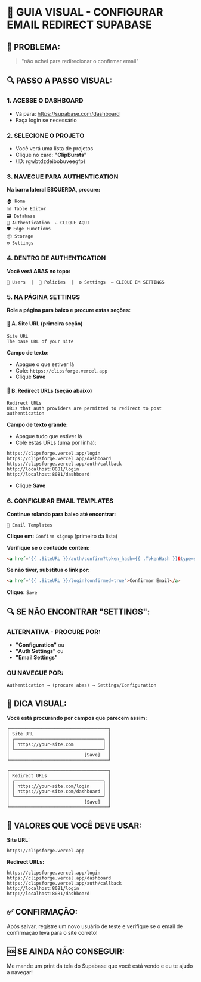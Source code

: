# 🎯 GUIA VISUAL - CONFIGURAR EMAIL REDIRECT SUPABASE

## 📍 PROBLEMA:
> "não achei para redirecionar o confirmar email"

## 🔍 PASSO A PASSO VISUAL:

### **1. ACESSE O DASHBOARD**
- Vá para: https://supabase.com/dashboard
- Faça login se necessário

### **2. SELECIONE O PROJETO**
- Você verá uma lista de projetos
- Clique no card: **"ClipBursts"**
- (ID: rgwbtdzdeibobuveegfp)

### **3. NAVEGUE PARA AUTHENTICATION**
**Na barra lateral ESQUERDA, procure:**
```
🏠 Home
📊 Table Editor
🗃️ Database
🔐 Authentication  ← CLIQUE AQUI
🛡️ Edge Functions
📦 Storage
⚙️ Settings
```

### **4. DENTRO DE AUTHENTICATION**
**Você verá ABAS no topo:**
```
👥 Users  |  🔐 Policies  |  ⚙️ Settings  ← CLIQUE EM SETTINGS
```

### **5. NA PÁGINA SETTINGS**
**Role a página para baixo e procure estas seções:**

#### **📧 A. Site URL (primeira seção)**
```
Site URL
The base URL of your site
```
**Campo de texto:** 
- Apague o que estiver lá
- Cole: `https://clipsforge.vercel.app`
- Clique **Save**

#### **🔄 B. Redirect URLs (seção abaixo)**
```
Redirect URLs
URLs that auth providers are permitted to redirect to post authentication
```
**Campo de texto grande:**
- Apague tudo que estiver lá
- Cole estas URLs (uma por linha):
```
https://clipsforge.vercel.app/login
https://clipsforge.vercel.app/dashboard
https://clipsforge.vercel.app/auth/callback
http://localhost:8081/login
http://localhost:8081/dashboard
```
- Clique **Save**

### **6. CONFIGURAR EMAIL TEMPLATES**
**Continue rolando para baixo até encontrar:**
```
📧 Email Templates
```

**Clique em:** `Confirm signup` (primeiro da lista)

**Verifique se o conteúdo contém:**
```html
<a href="{{ .SiteURL }}/auth/confirm?token_hash={{ .TokenHash }}&type=signup">
```

**Se não tiver, substitua o link por:**
```html
<a href="{{ .SiteURL }}/login?confirmed=true">Confirmar Email</a>
```

**Clique:** `Save`

## 🔍 SE NÃO ENCONTRAR "SETTINGS":

### **ALTERNATIVA - PROCURE POR:**
- **"Configuration"** ou
- **"Auth Settings"** ou  
- **"Email Settings"**

### **OU NAVEGUE POR:**
```
Authentication → (procure abas) → Settings/Configuration
```

## 📱 DICA VISUAL:

**Você está procurando por campos que parecem assim:**

```
┌─────────────────────────────────────┐
│ Site URL                            │
│ ┌─────────────────────────────────┐ │
│ │ https://your-site.com           │ │
│ └─────────────────────────────────┘ │
│                            [Save]   │
└─────────────────────────────────────┘

┌─────────────────────────────────────┐
│ Redirect URLs                       │
│ ┌─────────────────────────────────┐ │
│ │ https://your-site.com/login     │ │
│ │ https://your-site.com/dashboard │ │
│ └─────────────────────────────────┘ │
│                            [Save]   │
└─────────────────────────────────────┘
```

## 🚨 VALORES QUE VOCÊ DEVE USAR:

**Site URL:**
```
https://clipsforge.vercel.app
```

**Redirect URLs:**
```
https://clipsforge.vercel.app/login
https://clipsforge.vercel.app/dashboard
https://clipsforge.vercel.app/auth/callback
http://localhost:8081/login
http://localhost:8081/dashboard
```

## ✅ CONFIRMAÇÃO:
Após salvar, registre um novo usuário de teste e verifique se o email de confirmação leva para o site correto!

## 🆘 SE AINDA NÃO CONSEGUIR:
Me mande um print da tela do Supabase que você está vendo e eu te ajudo a navegar! 